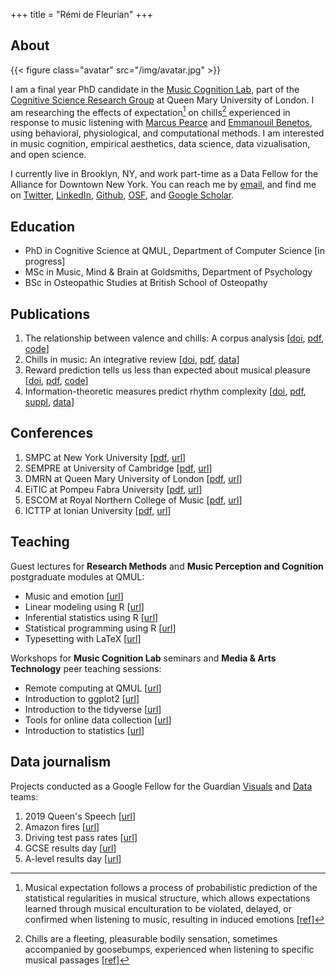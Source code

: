 +++
title = "Rémi de Fleurian"
+++

## About

{{< figure class="avatar" src="/img/avatar.jpg" >}}

I am a final year PhD candidate in the [Music Cognition Lab](http://music-cognition.eecs.qmul.ac.uk/), part of the [Cognitive Science Research Group](http://cogsci.eecs.qmul.ac.uk/) at Queen Mary University of London. 
I am researching the effects of expectation[^1] on chills[^2] experienced in response to music listening with [Marcus Pearce](http://webprojects.eecs.qmul.ac.uk/marcusp/) and [Emmanouil Benetos](http://www.eecs.qmul.ac.uk/~emmanouilb/), using behavioral, physiological, and computational methods. 
I am interested in music cognition, empirical aesthetics, data science, data vizualisation, and open science.

I currently live in Brooklyn, NY, and work part-time as a Data Fellow for the Alliance for Downtown New York. 
You can reach me by [email](mailto:remi.defleurian@gmail.com), 
and find me on [Twitter](https://twitter.com/remidefleurian), 
[LinkedIn](https://www.linkedin.com/in/remidefleurian/), 
[Github](https://github.com/remidefleurian), 
[OSF](https://osf.io/f2jgd/), 
and [Google Scholar](https://scholar.google.co.uk/citations?user=kH6xaHsAAAAJ).

## Education

* PhD in Cognitive Science at QMUL, Department of Computer Science [in progress]
* MSc in Music, Mind & Brain at Goldsmiths, Department of Psychology
* BSc in Osteopathic Studies at British School of Osteopathy

## Publications

1. The relationship between valence and chills: A corpus analysis [[doi](https://doi.org/10.31234/osf.io/v3rhe), [pdf](https://remidefleurian.com/files/2020-psyarxiv-val.pdf), [code](https://doi.org/10.5281/zenodo.4161610)]
2. Chills in music: An integrative review [[doi](https://doi.org/10.31234/osf.io/yc6d8), [pdf](https://remidefleurian.com/files/2020-psyarxiv-rev.pdf), [data](https://doi.org/10.17605/osf.io/uyg7m)]
3. Reward prediction tells us less than expected about musical pleasure [[doi](https://doi.org/10.1073/pnas.1913244116), [pdf](https://remidefleurian.com/files/2019-pnas.pdf), [code](https://codeocean.com/capsule/7918672/tree/v1)]
4. Information-theoretic measures predict rhythm complexity [[doi](https://doi.org/10.1111/cogs.12347), [pdf](https://remidefleurian.com/files/2017-cognsci-paper.pdf), [suppl](https://remidefleurian.com/files/2017-cognsci-suppl.pdf), [data](https://doi.org/10.17605/osf.io/yk3wa)]

## Conferences

1. SMPC at New York University [[pdf](https://remidefleurian.com/files/2019-smpc.pdf), [url](https://wp.nyu.edu/smpc2019/)]
2. SEMPRE at University of Cambridge [[pdf](https://remidefleurian.com/files/2019-sempre.pdf), [url](https://cms.mus.cam.ac.uk/conferences/sempre-graduate-conference/)]
3. DMRN at Queen Mary University of London [[pdf](https://remidefleurian.com/files/2018-dmrn.pdf), [url](https://www.qmul.ac.uk/dmrn/dmrn13/)]
4. EiTIC at Pompeu Fabra University [[pdf](https://remidefleurian.com/files/2018-eitic.pdf), [url](https://www.upf.edu/web/etic_doctoral_workshop/)]
5. ESCOM at Royal Northern College of Music [[pdf](https://remidefleurian.com/files/2015-escom.pdf), [url](https://www.escom.org/conferences-triennial.html)]
6. ICTTP at Ionian University [[pdf](https://remidefleurian.com/files/2014-icttp.pdf), [url](http://www.finalconference.timely-cost.eu/)]

## Teaching

Guest lectures for **Research Methods** and **Music Perception and Cognition** postgraduate modules at QMUL:
* Music and emotion [[url](https://github.com/remidefleurian/teaching/tree/master/lectures/music-and-emotion)]
* Linear modeling using R [[url](https://github.com/remidefleurian/teaching/tree/master/lectures/stats-with-r)]
* Inferential statistics using R [[url](https://github.com/remidefleurian/teaching/tree/master/lectures/stats-with-r)]
* Statistical programming using R [[url](https://github.com/remidefleurian/teaching/tree/master/lectures/stats-with-r)]
* Typesetting with LaTeX [[url](https://github.com/remidefleurian/teaching/tree/master/lectures/typesetting-with-latex)]

Workshops for **Music Cognition Lab** seminars and **Media & Arts Technology** peer teaching sessions:
* Remote computing at QMUL [[url](https://github.com/remidefleurian/teaching/tree/master/lectures/remote-computing)]
* Introduction to ggplot2 [[url](https://github.com/remidefleurian/teaching/tree/master/lectures/intro-to-ggplot2)]
* Introduction to the tidyverse [[url](https://github.com/remidefleurian/teaching/tree/master/lectures/intro-to-tidyverse)]
* Tools for online data collection [[url](https://github.com/remidefleurian/teaching/tree/master/lectures/online-data-collection)]
* Introduction to statistics [[url](https://github.com/remidefleurian/teaching/tree/master/lectures/intro-to-stats)]

## Data journalism

Projects conducted as a Google Fellow for the Guardian [Visuals](https://twitter.com/GuardianVisuals) and [Data](https://twitter.com/guardiandata) teams:
1. 2019 Queen's Speech [[url](https://www.theguardian.com/politics/ng-interactive/2019/oct/14/how-unusual-language-boris-johnson-first-queens-speech)]
2. Amazon fires [[url](https://www.theguardian.com/environment/2019/aug/23/amazon-fires-what-is-happening-anything-we-can-do?)]
3. Driving test pass rates [[url](https://www.theguardian.com/world/2019/aug/23/an-easy-ride-scottish-village-fuels-debate-driving-test-pass-rates)]
4. GCSE results day [[url](https://www.theguardian.com/education/live/2019/aug/22/gcse-results-day-2019-live-news)]
5. A-level results day [[url](https://www.theguardian.com/education/live/2019/aug/15/a-level-results-2019-students-await-results-from-reformed-exams-live?)]

[^1]: Musical expectation follows a process of probabilistic prediction of the statistical regularities in musical structure, which allows expectations learned through musical enculturation to be violated, delayed, or confirmed when listening to music, resulting in induced emotions [[ref](https://doi.org/10.1111/nyas.13654)]
[^2]: Chills are a fleeting, pleasurable bodily sensation, sometimes accompanied by goosebumps, experienced when listening to specific musical passages [[ref](https://doi.org/10.31234/osf.io/yc6d8)]